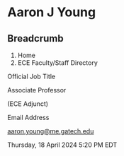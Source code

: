 #  Aaron J Young

## Breadcrumb

  1. Home
  2. ECE Faculty/Staff Directory

Official Job Title

Associate Professor

(ECE Adjunct)

Email Address

aaron.young@me.gatech.edu

Thursday, 18 April 2024 5:20 PM EDT

